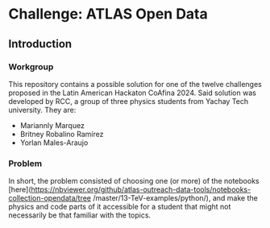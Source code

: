 # Challenge: ATLAS Open Data

## Introduction

### Workgroup
This repository contains a possible solution for one of the twelve challenges proposed in the Latin American Hackaton CoAfina 2024. Said solution was developed by RCC, a group of three physics students from Yachay Tech university. They are:

- Mariannly Marquez
- Britney Robalino Ramírez
- Yorlan Males-Araujo

### Problem
In short, the problem consisted of choosing one (or more) of the notebooks [here](https://nbviewer.org/github/atlas-outreach-data-tools/notebooks-collection-opendata/tree
/master/13-TeV-examples/python/), and make the physics and code parts of it accessible for a student that might not necessarily be that familiar with the topics.
